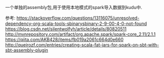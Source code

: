 一个单独的assembly包,用于使用本地模式的spark导入数据到kudu中.

参考:
https://stackoverflow.com/questions/13116075/unresolved-dependency-org-scala-tools-sbinarysbinary-2-9-00-4-0-not-found
https://blog.csdn.net/silentwolfyh/article/details/80820511
http://mvnrepository.com/artifact/org.apache.spark/spark-core_2.11/2.1.1
https://qiita.com/AKB428/items/fb019a2061c664d0e660
http://queirozf.com/entries/creating-scala-fat-jars-for-spark-on-sbt-with-sbt-assembly-plugin